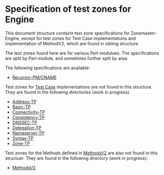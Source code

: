 # Specification of test zones for Engine

This document structure contains test zone specifications for Zonemaster-Engine,
except for test zones for Test Case implementations and implementation of
MethodV2, which are found in sibling structure.

The test zones found here are for various Perl modulues. The specifications are
split by Perl module, and sometimes further split by area.

The following specifications are available:

* [Recursor-PM/CNAME](Recursor-PM/CNAME.md)


Test zones for [Test Case] implementations are not found in this structure. They are found in
the following directories (work in progress):

* [Address-TP](Address-TP)
* [Basic-TP](Basic-TP)
* [Connectivity-TP](Connectivity-TP)
* [Consistency-TP](Consistency-TP)
* [DNSSEC-TP](DNSSEC-TP)
* [Delegation-TP](Delegation-TP)
* [Nameserver-TP](Nameserver-TP)
* [Syntax-TP](Syntax-TP)
* [Zone-TP](Zone-TP)


Test zones for the Methods defined in [MethodsV2] are also not found in this structuer. They
are found in the following directory (work in progress):

* [MethodsV2](MethodsV2)


[Test Case]:                                       ../../tests/README.md 
[MethodsV2]:                                       ../../tests/MethodsV2.md 

